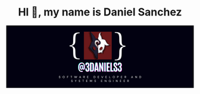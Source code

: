 <div align = "center"> <h1>Hl 👋, my name is Daniel Sanchez</h1> </div> 
<div align="center">
  <img src="https://github.com/3daniels3/3daniels3/blob/main/3daniels3%20banner.jpg" alt="3daniels3 banner" width="600"/>
</div>
